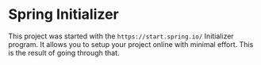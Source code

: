 # Spring Initializer
This project was started with the `https://start.spring.io/` Initializer program. It allows you to setup your project online with minimal effort. This is the result of going through that.